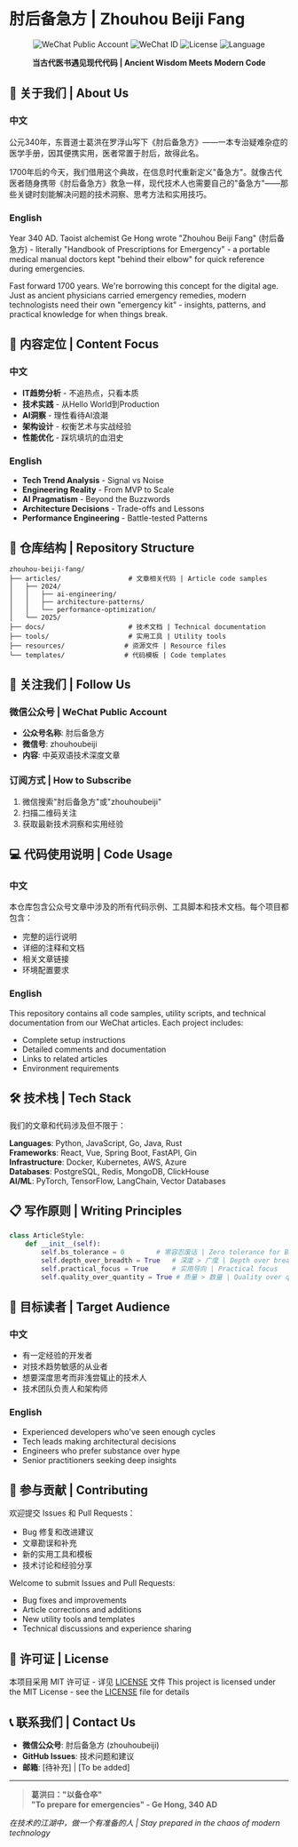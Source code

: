 # 肘后备急方 | Zhouhou Beiji Fang

<div align="center">

![WeChat Public Account](https://img.shields.io/badge/微信公众号-肘后备急方-brightgreen)
![WeChat ID](https://img.shields.io/badge/微信号-zhouhoubeiji-blue)
![License](https://img.shields.io/badge/license-MIT-green)
![Language](https://img.shields.io/badge/语言-中文%20%7C%20English-red)

**当古代医书遇见现代代码 | Ancient Wisdom Meets Modern Code**

</div>

## 📖 关于我们 | About Us

### 中文
公元340年，东晋道士葛洪在罗浮山写下《肘后备急方》——一本专治疑难杂症的医学手册，因其便携实用，医者常置于肘后，故得此名。

1700年后的今天，我们借用这个典故，在信息时代重新定义"备急方"。就像古代医者随身携带《肘后备急方》救急一样，现代技术人也需要自己的"备急方"——那些关键时刻能解决问题的技术洞察、思考方法和实用技巧。

### English
Year 340 AD. Taoist alchemist Ge Hong wrote "Zhouhou Beiji Fang" (肘后备急方) - literally "Handbook of Prescriptions for Emergency" - a portable medical manual doctors kept "behind their elbow" for quick reference during emergencies.

Fast forward 1700 years. We're borrowing this concept for the digital age. Just as ancient physicians carried emergency remedies, modern technologists need their own "emergency kit" - insights, patterns, and practical knowledge for when things break.

## 🎯 内容定位 | Content Focus

### 中文
- **IT趋势分析** - 不追热点，只看本质
- **技术实践** - 从Hello World到Production
- **AI洞察** - 理性看待AI浪潮
- **架构设计** - 权衡艺术与实战经验
- **性能优化** - 踩坑填坑的血泪史

### English
- **Tech Trend Analysis** - Signal vs Noise
- **Engineering Reality** - From MVP to Scale  
- **AI Pragmatism** - Beyond the Buzzwords
- **Architecture Decisions** - Trade-offs and Lessons
- **Performance Engineering** - Battle-tested Patterns

## 📁 仓库结构 | Repository Structure

```
zhouhou-beiji-fang/
├── articles/                 # 文章相关代码 | Article code samples
│   ├── 2024/
│   │   ├── ai-engineering/
│   │   ├── architecture-patterns/
│   │   └── performance-optimization/
│   └── 2025/
├── docs/                     # 技术文档 | Technical documentation
├── tools/                    # 实用工具 | Utility tools
├── resources/               # 资源文件 | Resource files
└── templates/               # 代码模板 | Code templates
```

## 🔗 关注我们 | Follow Us

### 微信公众号 | WeChat Public Account
- **公众号名称**: 肘后备急方
- **微信号**: zhouhoubeiji
- **内容**: 中英双语技术深度文章

### 订阅方式 | How to Subscribe
1. 微信搜索"肘后备急方"或"zhouhoubeiji"
2. 扫描二维码关注
3. 获取最新技术洞察和实用经验

## 💻 代码使用说明 | Code Usage

### 中文
本仓库包含公众号文章中涉及的所有代码示例、工具脚本和技术文档。每个项目都包含：
- 完整的运行说明
- 详细的注释和文档
- 相关文章链接
- 环境配置要求

### English
This repository contains all code samples, utility scripts, and technical documentation from our WeChat articles. Each project includes:
- Complete setup instructions
- Detailed comments and documentation
- Links to related articles
- Environment requirements

## 🛠️ 技术栈 | Tech Stack

我们的文章和代码涉及但不限于：

**Languages**: Python, JavaScript, Go, Java, Rust  
**Frameworks**: React, Vue, Spring Boot, FastAPI, Gin  
**Infrastructure**: Docker, Kubernetes, AWS, Azure  
**Databases**: PostgreSQL, Redis, MongoDB, ClickHouse  
**AI/ML**: PyTorch, TensorFlow, LangChain, Vector Databases

## 📋 写作原则 | Writing Principles

```python
class ArticleStyle:
    def __init__(self):
        self.bs_tolerance = 0        # 零容忍废话 | Zero tolerance for BS
        self.depth_over_breadth = True   # 深度 > 广度 | Depth over breadth
        self.practical_focus = True      # 实用导向 | Practical focus
        self.quality_over_quantity = True # 质量 > 数量 | Quality over quantity
```

## 🎯 目标读者 | Target Audience

### 中文
- 有一定经验的开发者
- 对技术趋势敏感的从业者
- 想要深度思考而非浅尝辄止的技术人
- 技术团队负责人和架构师

### English
- Experienced developers who've seen enough cycles
- Tech leads making architectural decisions
- Engineers who prefer substance over hype
- Senior practitioners seeking deep insights

## 🤝 参与贡献 | Contributing

欢迎提交 Issues 和 Pull Requests：
- Bug 修复和改进建议
- 文章勘误和补充
- 新的实用工具和模板
- 技术讨论和经验分享

Welcome to submit Issues and Pull Requests:
- Bug fixes and improvements
- Article corrections and additions
- New utility tools and templates
- Technical discussions and experience sharing

## 📄 许可证 | License

本项目采用 MIT 许可证 - 详见 [LICENSE](LICENSE) 文件
This project is licensed under the MIT License - see the [LICENSE](LICENSE) file for details

## 📞 联系我们 | Contact Us

- **微信公众号**: 肘后备急方 (zhouhoubeiji)
- **GitHub Issues**: 技术问题和建议
- **邮箱**: [待补充] | [To be added]

---

> **葛洪曰："以备仓卒"**  
> **"To prepare for emergencies" - Ge Hong, 340 AD**

*在技术的江湖中，做一个有准备的人 | Stay prepared in the chaos of modern technology*
